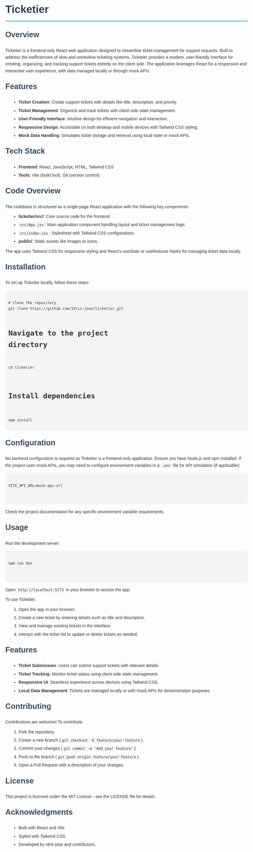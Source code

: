 <!DOCTYPE html>
<html lang="en">
<head>
  <meta charset="UTF-8">
  <meta name="viewport" content="width=device-width, initial-scale=1.0">
  <title>Ticketier - README</title>
</head>
<body style="font-family: Arial, sans-serif; line-height: 1.6; color: #333; max-width: 800px; margin: 20px auto; padding: 0 20px;">
  <h1 style="color: #2c3e50; font-size: 2.5em; border-bottom: 2px solid #3498db; padding-bottom: 10px;">Ticketier</h1>
  
  <h2 style="color: #34495e; font-size: 1.8em; margin-top: 20px;">Overview</h2>
  <p style="margin: 10px 0;">Ticketier is a frontend-only React web application designed to streamline ticket management for support requests. Built to address the inefficiencies of slow and unintuitive ticketing systems, Ticketier provides a modern, user-friendly interface for creating, organizing, and tracking support tickets entirely on the client side. The application leverages React for a responsive and interactive user experience, with data managed locally or through mock APIs.</p>

  <h2 style="color: #34495e; font-size: 1.8em; margin-top: 20px;">Features</h2>
  <ul style="list-style-type: disc; margin: 10px 0 10px 20px;">
    <li style="margin: 5px 0;"><strong>Ticket Creation</strong>: Create support tickets with details like title, description, and priority.</li>
    <li style="margin: 5px 0;"><strong>Ticket Management</strong>: Organize and track tickets with client-side state management.</li>
    <li style="margin: 5px 0;"><strong>User-Friendly Interface</strong>: Intuitive design for efficient navigation and interaction.</li>
    <li style="margin: 5px 0;"><strong>Responsive Design</strong>: Accessible on both desktop and mobile devices with Tailwind CSS styling.</li>
    <li style="margin: 5px 0;"><strong>Mock Data Handling</strong>: Simulates ticket storage and retrieval using local state or mock APIs.</li>
  </ul>

  <h2 style="color: #34495e; font-size: 1.8em; margin-top: 20px;">Tech Stack</h2>
  <ul style="list-style-type: disc; margin: 10px 0 10px 20px;">
    <li style="margin: 5px 0;"><strong>Frontend</strong>: React, JavaScript, HTML, Tailwind CSS</li>
    <li style="margin: 5px 0;"><strong>Tools</strong>: Vite (build tool), Git (version control)</li>
  </ul>

  <h2 style="color: #34495e; font-size: 1.8em; margin-top: 20px;">Code Overview</h2>
  <p style="margin: 10px 0;">The codebase is structured as a single-page React application with the following key components:</p>
  <ul style="list-style-type: disc; margin: 10px 0 10px 20px;">
    <li style="margin: 5px 0;"><strong>ticketier/src/</strong>: Core source code for the frontend.</li>
    <li style="margin: 5px 0;"><code style="background: #f4f4f4; padding: 2px 4px; border-radius: 3px;">src/App.jsx</code>: Main application component handling layout and ticket management logic.</li>
    <li style="margin: 5px 0;"><code style="background: #f4f4f4; padding: 2px 4px; border-radius: 3px;">src/index.css</code>: Stylesheet with Tailwind CSS configurations.</li>
    <li style="margin: 5px 0;"><strong>public/</strong>: Static assets like images or icons.</li>
  </ul>
  <p style="margin: 10px 0;">The app uses Tailwind CSS for responsive styling and React's useState or useReducer hooks for managing ticket data locally.</p>

  <h2 style="color: #34495e; font-size: 1.8em; margin-top: 20px;">Installation</h2>
  <p style="margin: 10px 0;">To set up Ticketier locally, follow these steps:</p>
  <pre style="background: #f4f4f4; padding: 10px; border-radius: 5px; overflow-x: auto;">
    <code>
# Clone the repository
git clone https://github.com/Idris-jose/ticketier.git

# Navigate to the project directory
cd ticketier

# Install dependencies
npm install
    </code>
  </pre>

  <h2 style="color: #34495e; font-size: 1.8em; margin-top: 20px;">Configuration</h2>
  <p style="margin: 10px 0;">No backend configuration is required as Ticketier is a frontend-only application. Ensure you have Node.js and npm installed. If the project uses mock APIs, you may need to configure environment variables in a <code style="background: #f4f4f4; padding: 2px 4px; border-radius: 3px;">.env</code> file for API simulation (if applicable):</p>
  <pre style="background: #f4f4f4; padding: 10px; border-radius: 5px; overflow-x: auto;">
    <code>
VITE_API_URL=mock-api-url
    </code>
  </pre>
  <p style="margin: 10px 0;">Check the project documentation for any specific environment variable requirements.</p>

  <h2 style="color: #34495e; font-size: 1.8em; margin-top: 20px;">Usage</h2>
  <p style="margin: 10px 0;">Run the development server:</p>
  <pre style="background: #f4f4f4; padding: 10px; border-radius: 5px; overflow-x: auto;">
    <code>
npm run dev
    </code>
  </pre>
  <p style="margin: 10px 0;">Open <code style="background: #f4f4f4; padding: 2px 4px; border-radius: 3px;">http://localhost:5173</code> in your browser to access the app.</p>
  <p style="margin: 10px 0;">To use Ticketier:</p>
  <ol style="list-style-type: decimal; margin: 10px 0 10px 20px;">
    <li style="margin: 5px 0;">Open the app in your browser.</li>
    <li style="margin: 5px 0;">Create a new ticket by entering details such as title and description.</li>
    <li style="margin: 5px 0;">View and manage existing tickets in the interface.</li>
    <li style="margin: 5px 0;">Interact with the ticket list to update or delete tickets as needed.</li>
  </ol>

  <h2 style="color: #34495e; font-size: 1.8em; margin-top: 20px;">Features</h2>
  <ul style="list-style-type: disc; margin: 10px 0 10px 20px;">
    <li style="margin: 5px 0;"><strong>Ticket Submission</strong>: Users can submit support tickets with relevant details.</li>
    <li style="margin: 5px 0;"><strong>Ticket Tracking</strong>: Monitor ticket status using client-side state management.</li>
    <li style="margin: 5px 0;"><strong>Responsive UI</strong>: Seamless experience across devices using Tailwind CSS.</li>
    <li style="margin: 5px 0;"><strong>Local Data Management</strong>: Tickets are managed locally or with mock APIs for demonstration purposes.</li>
  </ul>

  <h2 style="color: #34495e; font-size: 1.8em; margin-top: 20px;">Contributing</h2>
  <p style="margin: 10px 0;">Contributions are welcome! To contribute:</p>
  <ol style="list-style-type: decimal; margin: 10px 0 10px 20px;">
    <li style="margin: 5px 0;">Fork the repository.</li>
    <li style="margin: 5px 0;">Create a new branch (<code style="background: #f4f4f4; padding: 2px 4px; border-radius: 3px;">git checkout -b feature/your-feature</code>).</li>
    <li style="margin: 5px 0;">Commit your changes (<code style="background: #f4f4f4; padding: 2px 4px; border-radius: 3px;">git commit -m 'Add your feature'</code>).</li>
    <li style="margin: 5px 0;">Push to the branch (<code style="background: #f4f4f4; padding: 2px 4px; border-radius: 3px;">git push origin feature/your-feature</code>).</li>
    <li style="margin: 5px 0;">Open a Pull Request with a description of your changes.</li>
  </ol>

  <h2 style="color: #34495e; font-size: 1.8em; margin-top: 20px;">License</h2>
  <p style="margin: 10px 0;">This project is licensed under the MIT License - see the LICENSE file for details.</p>

  <h2 style="color: #34495e; font-size: 1.8em; margin-top: 20px;">Acknowledgments</h2>
  <ul style="list-style-type: disc; margin: 10px 0 10px 20px;">
    <li style="margin: 5px 0;">Built with React and Vite.</li>
    <li style="margin: 5px 0;">Styled with Tailwind CSS.</li>
    <li style="margin: 5px 0;">Developed by Idris-jose and contributors.</li>
  </ul>
</body>
</html>

